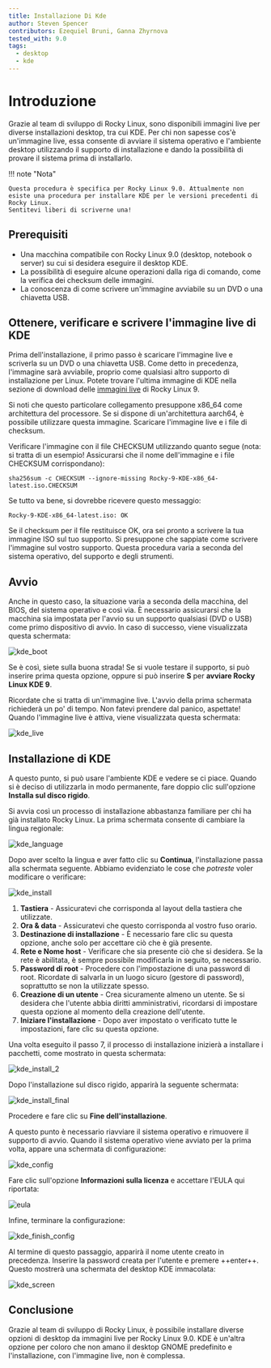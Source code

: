 ```yaml
---
title: Installazione Di Kde
author: Steven Spencer
contributors: Ezequiel Bruni, Ganna Zhyrnova
tested_with: 9.0
tags:
  - desktop
  - kde
---
```


# Introduzione

Grazie al team di sviluppo di Rocky Linux, sono disponibili immagini live per diverse installazioni desktop, tra cui KDE. Per chi non sapesse cos'è un'immagine live, essa consente di avviare il sistema operativo e l'ambiente desktop utilizzando il supporto di installazione e dando la possibilità di provare il sistema prima di installarlo.

!!! note "Nota"

    Questa procedura è specifica per Rocky Linux 9.0. Attualmente non esiste una procedura per installare KDE per le versioni precedenti di Rocky Linux. 
    Sentitevi liberi di scriverne una!

## Prerequisiti

- Una macchina compatibile con Rocky Linux 9.0 (desktop, notebook o server) su cui si desidera eseguire il desktop KDE.
- La possibilità di eseguire alcune operazioni dalla riga di comando, come la verifica dei checksum delle immagini.
- La conoscenza di come scrivere un'immagine avviabile su un DVD o una chiavetta USB.

## Ottenere, verificare e scrivere l'immagine live di KDE

Prima dell'installazione, il primo passo è scaricare l'immagine live e scriverla su un DVD o una chiavetta USB. Come detto in precedenza, l'immagine sarà avviabile, proprio come qualsiasi altro supporto di installazione per Linux. Potete trovare l'ultima immagine di KDE nella sezione di download delle [immagini live](https://dl.rockylinux.org/pub/rocky/9.6/live/x86_64/) di Rocky Linux 9.

Si noti che questo particolare collegamento presuppone x86_64 come architettura del processore. Se si dispone di un'architettura aarch64, è possibile utilizzare questa immagine. Scaricare l'immagine live e i file di checksum.

Verificare l'immagine con il file CHECKSUM utilizzando quanto segue (nota: si tratta di un esempio! Assicurarsi che il nome dell'immagine e i file CHECKSUM corrispondano):

```text
sha256sum -c CHECKSUM --ignore-missing Rocky-9-KDE-x86_64-latest.iso.CHECKSUM
```

Se tutto va bene, si dovrebbe ricevere questo messaggio:

```text
Rocky-9-KDE-x86_64-latest.iso: OK
```

Se il checksum per il file restituisce OK, ora sei pronto a scrivere la tua immagine ISO sul tuo supporto. Si presuppone che sappiate come scrivere l'immagine sul vostro supporto. Questa procedura varia a seconda del sistema operativo, del supporto e degli strumenti.

## Avvio

Anche in questo caso, la situazione varia a seconda della macchina, del BIOS, del sistema operativo e così via. È necessario assicurarsi che la macchina sia impostata per l'avvio su un supporto qualsiasi (DVD o USB) come primo dispositivo di avvio. In caso di successo, viene visualizzata questa schermata:

![kde_boot](images/kde_boot.png)

Se è così, siete sulla buona strada! Se si vuole testare il supporto, si può inserire prima questa opzione, oppure si può inserire **S** per **avviare Rocky Linux KDE 9**.

Ricordate che si tratta di un'immagine live. L'avvio della prima schermata richiederà un po' di tempo. Non fatevi prendere dal panico, aspettate! Quando l'immagine live è attiva, viene visualizzata questa schermata:

![kde_live](images/kde_live.png)

## Installazione di KDE

A questo punto, si può usare l'ambiente KDE e vedere se ci piace. Quando si è deciso di utilizzarla in modo permanente, fare doppio clic sull'opzione **Installa sul disco rigido**.

Si avvia così un processo di installazione abbastanza familiare per chi ha già installato Rocky Linux. La prima schermata consente di cambiare la lingua regionale:

![kde_language](images/kde_language.png)

Dopo aver scelto la lingua e aver fatto clic su **Continua**, l'installazione passa alla schermata seguente. Abbiamo evidenziato le cose che *potreste* voler modificare o verificare:

![kde_install](images/kde_install.png)

1. **Tastiera** - Assicuratevi che corrisponda al layout della tastiera che utilizzate.
2. **Ora & data** - Assicuratevi che questo corrisponda al vostro fuso orario.
3. **Destinazione di installazione** - È necessario fare clic su questa opzione, anche solo per accettare ciò che è già presente.
4. **Rete e Nome host** - Verificare che sia presente ciò che si desidera. Se la rete è abilitata, è sempre possibile modificarla in seguito, se necessario.
5. **Password di root** - Procedere con l'impostazione di una password di root. Ricordate di salvarla in un luogo sicuro (gestore di password), soprattutto se non la utilizzate spesso.
6. **Creazione di un utente** - Crea sicuramente almeno un utente. Se si desidera che l'utente abbia diritti amministrativi, ricordarsi di impostare questa opzione al momento della creazione dell'utente.
7. **Iniziare l'installazione** - Dopo aver impostato o verificato tutte le impostazioni, fare clic su questa opzione.

Una volta eseguito il passo 7, il processo di installazione inizierà a installare i pacchetti, come mostrato in questa schermata:

![kde_install_2](images/kde_install_2.png)

Dopo l'installazione sul disco rigido, apparirà la seguente schermata:

![kde_install_final](images/kde_install_final.png)

Procedere e fare clic su **Fine dell'installazione**.

A questo punto è necessario riavviare il sistema operativo e rimuovere il supporto di avvio. Quando il sistema operativo viene avviato per la prima volta, appare una schermata di configurazione:

![kde_config](images/kde_config.png)

Fare clic sull'opzione **Informazioni sulla licenza** e accettare l'EULA qui riportata:

![eula](images/eula.png)

Infine, terminare la configurazione:

![kde_finish_config](images/kde_finish_config.png)

Al termine di questo passaggio, apparirà il nome utente creato in precedenza. Inserire la password creata per l'utente e premere ++enter++. Questo mostrerà una schermata del desktop KDE immacolata:

![kde_screen](images/kde_screen.png)

## Conclusione

Grazie al team di sviluppo di Rocky Linux, è possibile installare diverse opzioni di desktop da immagini live per Rocky Linux 9.0. KDE è un'altra opzione per coloro che non amano il desktop GNOME predefinito e l'installazione, con l'immagine live, non è complessa.
